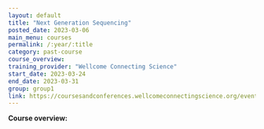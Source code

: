 ```yaml
---
layout: default
title: "Next Generation Sequencing"
posted_date: 2023-03-06
main_menu: courses
permalink: /:year/:title
category: past-course
course_overview: 
training_provider: "Wellcome Connecting Science"
start_date: 2023-03-24
end_date: 2023-03-31
group: group1
link: https://coursesandconferences.wellcomeconnectingscience.org/event/next-generation-sequencing-20230324/
---
```

  
<!-- ### SARS-CoV-2 NGS bioinformatics course 2021 -->
<p align="left"><b >Course overview:</b></p>


